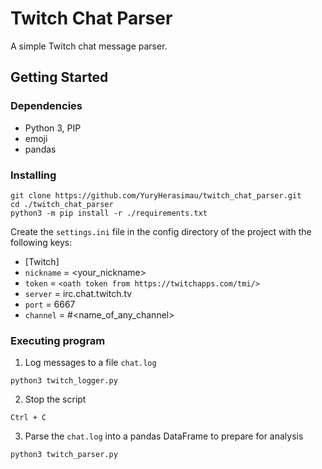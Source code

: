# Twitch Chat Parser

A simple Twitch chat message parser.

## Getting Started

### Dependencies

* Python 3, PIP
* emoji
* pandas

### Installing

```
git clone https://github.com/YuryHerasimau/twitch_chat_parser.git
cd ./twitch_chat_parser
python3 -m pip install -r ./requirements.txt
```

Сreate the `settings.ini` file in the config directory of the project with the following keys:

- [Twitch]
- `nickname` = <your_nickname>
- `token` = `<oath token from https://twitchapps.com/tmi/>`
- `server` = irc.chat.twitch.tv
- `port` = 6667
- `channel` = #<name_of_any_channel>

### Executing program

1. Log messages to a file `chat.log`
```
python3 twitch_logger.py
```
2. Stop the script
```
Ctrl + C
```
3. Parse the `chat.log` into a pandas DataFrame to prepare for analysis
```
python3 twitch_parser.py
```